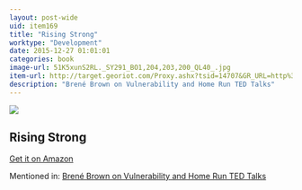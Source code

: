 ```yaml
---
layout: post-wide
uid: item169
title: "Rising Strong"
worktype: "Development"
date: 2015-12-27 01:01:01
categories: book
image-url: 51K5xunS2RL._SY291_BO1,204,203,200_QL40_.jpg
item-url: http://target.georiot.com/Proxy.ashx?tsid=14707&GR_URL=http%3A%2F%2Fwww.amazon.com%2FRising-Strong-Bren%25C3%25A9-Brown%2Fdp%2F0812995821%2F
description: "Brené Brown on Vulnerability and Home Run TED Talks"
---
```

<a href="http://target.georiot.com/Proxy.ashx?tsid=14707&GR_URL=http%3A%2F%2Fwww.amazon.com%2FRising-Strong-Bren%25C3%25A9-Brown%2Fdp%2F0812995821%2F" target="blank"><img src="../../../../img/thumbs/51K5xunS2RL._SY291_BO1,204,203,200_QL40_.jpg" class="prod-img"></a>
<h2>Rising Strong</h2>
<p><a href="http://target.georiot.com/Proxy.ashx?tsid=14707&GR_URL=http%3A%2F%2Fwww.amazon.com%2FRising-Strong-Bren%25C3%25A9-Brown%2Fdp%2F0812995821%2F" target="blank">Get it on Amazon</a><p>
<p>Mentioned in: <a href="http://fourhourworkweek.com/2015/08/28/brene-brown-on-vulnerability-and-home-run-ted-talks/" target="blank">Brené Brown on Vulnerability and Home Run TED Talks</a></p>
